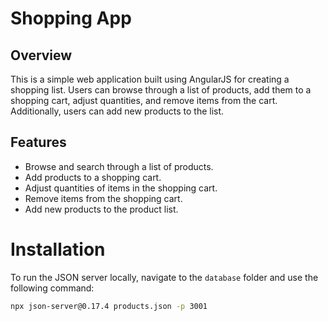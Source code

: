 # Shopping App

## Overview
This is a simple web application built using AngularJS for creating a shopping list. Users can browse through a list of products, add them to a shopping cart, adjust quantities, and remove items from the cart. Additionally, users can add new products to the list.

## Features
- Browse and search through a list of products.
- Add products to a shopping cart.
- Adjust quantities of items in the shopping cart.
- Remove items from the shopping cart.
- Add new products to the product list.

# Installation

To run the JSON server locally, navigate to the `database` folder and use the following command:

```bash
npx json-server@0.17.4 products.json -p 3001


